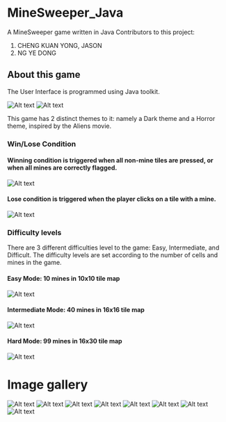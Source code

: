 # MineSweeper_Java
A MineSweeper game written in Java
Contributors to this project: 
1. CHENG KUAN YONG, JASON
2. NG YE DONG

## About this game
The User Interface is programmed using Java toolkit. 

![Alt text](./res/screenshots/Dark_Easy.jpg) 
![Alt text](./res/screenshots/Horror_Easy.jpg)

This game has 2 distinct themes to it: namely a Dark theme and a Horror theme, inspired by the Aliens movie.

### Win/Lose Condition
#### Winning condition is triggered when all non-mine tiles are pressed, or when all mines are correctly flagged.

![Alt text](./res/screenshots/Dark_Easy_Win.jpg)

#### Lose condition is triggered when the player clicks on a tile with a mine. 

![Alt text](./res/screenshots/Horror_Easy_Lose.jpg)


### Difficulty levels
There are 3 different difficulties level to the game: Easy, Intermediate, and Difficult. The difficulty 
levels are set according to the number of cells and mines in the game.

#### Easy Mode: 10 mines in 10x10 tile map

![Alt text](./res/screenshots/Dark_Easy.jpg) 

#### Intermediate Mode: 40 mines in 16x16 tile map

![Alt text](./res/screenshots/Dark_Intermediate.jpg) 

#### Hard Mode: 99 mines in 16x30 tile map

![Alt text](./res/screenshots/Dark_Hard.jpg)

# Image gallery
![Alt text](./res/screenshots/Dark_Easy.jpg) 
![Alt text](./res/screenshots/Dark_Intermediate.jpg) 
![Alt text](./res/screenshots/Dark_Hard.jpg) 
![Alt text](./res/screenshots/Horror_Easy.jpg) 
![Alt text](./res/screenshots/Horror_Intermediate.jpg) 
![Alt text](./res/screenshots/Horror_Hard.jpg) 
![Alt text](./res/screenshots/Dark_Easy_Win.jpg)
![Alt text](./res/screenshots/Horror_Easy_Lose.jpg)  